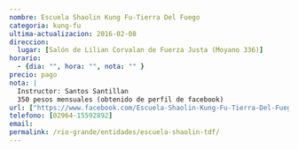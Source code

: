 ```yaml
---
nombre: Escuela Shaolin Kung Fu-Tierra Del Fuego
categoria: kung-fu
ultima-actualizacion: 2016-02-08
direccion: 
  lugar: [Salón de Lilian Corvalan de Fuerza Justa (Moyano 336)]
horario: 
  - {dia: "", hora: "", nota: "" }
precio: pago 
nota: | 
  Instructor: Santos Santillan
  350 pesos mensuales (obtenido de perfil de facebook)
url: ["https://www.facebook.com/Escuela-Shaolin-Kung-Fu-Tierra-Del-Fuego-320853778100693/"]
telefono: [02964-15592892]
email: 
permalink: /rio-grande/entidades/escuela-shaolin-tdf/
--- 
```



